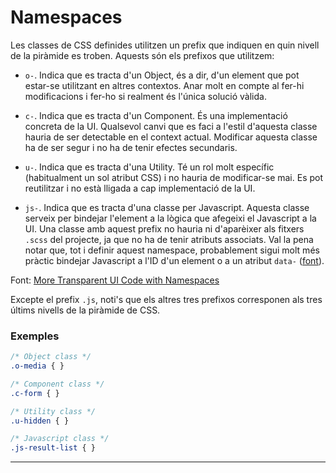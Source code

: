 # Namespaces

Les classes de CSS definides utilitzen un prefix que indiquen en quin nivell de
la piràmide es troben. Aquests són els prefixos que utilitzem:

* `o-`. Indica que es tracta d'un Object, és a dir, d'un element que pot
  estar-se utilitzant en altres contextos. Anar molt en compte al fer-hi
  modificacions i fer-ho si realment és l'única solució vàlida.

* `c-`. Indica que es tracta d'un Component. És una implementació concreta de
  la UI. Qualsevol canvi que es faci a l'estil d'aquesta classe hauria de ser
  detectable en el context actual. Modificar aquesta classe ha de ser segur i
  no ha de tenir efectes secundaris.

* `u-`. Indica que es tracta d'una Utility. Té un rol molt específic
  \(habitualment un sol atribut CSS\) i no hauria de modificar-se mai. Es pot
  reutilitzar i no està lligada a cap implementació de la UI.

* `js-`. Indica que es tracta d'una classe per Javascript. Aquesta classe
  serveix per bindejar l'element a la lògica que afegeixi el Javascript a la
  UI. Una classe amb aquest prefix no hauria ni d'aparèixer als fitxers `.scss`
  del projecte, ja que no ha de tenir atributs associats. Val la pena notar
  que, tot i definir aquest namespace, probablement sigui molt més pràctic
  bindejar Javascript a l'ID d'un element o a un atribut `data-`
  \([font](https://www.w3schools.com/tags/att_global_data.asp)\).

Font: [More Transparent UI Code with
Namespaces](https://csswizardry.com/2015/03/more-transparent-ui-code-with-namespaces/)

Excepte el prefix `.js`, noti's que els altres tres prefixos corresponen als
tres últims nivells de la piràmide de CSS.

### Exemples

```css
/* Object class */
.o-media { }

/* Component class */
.c-form { }

/* Utility class */
.u-hidden { }

/* Javascript class */
.js-result-list { }
```

---




